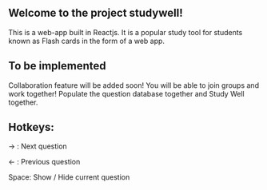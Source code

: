 ## Welcome to the project studywell!
This is a web-app built in Reactjs. It is a popular study tool for students known as Flash cards in the form of a web app.

## To be implemented
Collaboration feature will be added soon! You will be able to join groups and work together! Populate the question database together and Study Well together.

## Hotkeys:
  → : Next question
  
  ← : Previous question
  
  Space: Show / Hide current question
  
